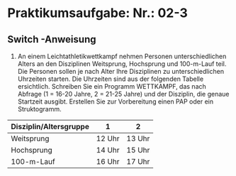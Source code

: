 # Praktikumsaufgabe: Nr.: 02-3
## Switch -Anweisung
1. An einem Leichtathletikwettkampf nehmen Personen unterschiedlichen Alters an den Disziplinen Weitsprung, Hochsprung und 100-m-Lauf teil. Die Personen sollen je nach Alter Ihre Disziplinen zu unterschiedlichen Uhrzeiten starten. Die Uhrzeiten sind aus der folgenden Tabelle ersichtlich.
Schreiben Sie ein Programm WETTKAMPF, das nach Abfrage (1 = 16-20 Jahre, 2 = 21-25 Jahre) und der Disziplin, die genaue Startzeit ausgibt. Erstellen Sie zur Vorbereitung einen PAP oder ein Struktogramm.


| Disziplin/Altersgruppe | 1      | 2      |
|------------------------|--------|--------|
| Weitsprung             | 12 Uhr | 13 Uhr |
| Hochsprung             | 14 Uhr | 15 Uhr |
| 100-m-Lauf             | 16 Uhr | 17 Uhr |
